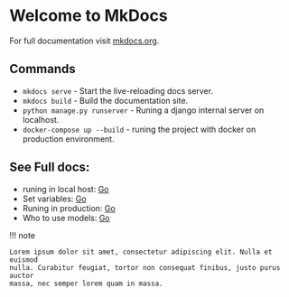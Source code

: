# Welcome to MkDocs

For full documentation visit [mkdocs.org](https://www.mkdocs.org).

## Commands

* `mkdocs serve` - Start the live-reloading docs server.
* `mkdocs build` - Build the documentation site.
* `python manage.py runserver` - Runing a django internal server on localhost.
* `docker-compose up --build` - runing the project with docker on production environment.

## See Full docs:
- runing in local host: [Go](localhost.md#start-server-in-localhost)
- Set variables: [Go](set-variables.md/#set-variables)
- Runing in production: [Go](production.md)
- Who to use models: [Go](how-to-use/1-movie.md)

!!! note

    Lorem ipsum dolor sit amet, consectetur adipiscing elit. Nulla et euismod
    nulla. Curabitur feugiat, tortor non consequat finibus, justo purus auctor
    massa, nec semper lorem quam in massa.